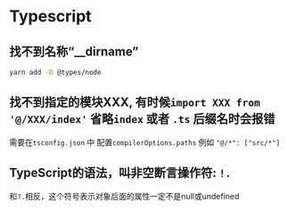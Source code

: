# Typescript

## 找不到名称“__dirname”

``` bash
yarn add -D @types/node
 ```


## 找不到指定的模块XXX, 有时候`import XXX from '@/XXX/index'` 省略`index` 或者 `.ts` 后缀名时会报错

需要在`tsconfig.json` 中 配置`compilerOptions.paths` 例如 `"@/*": ["src/*"]`


## TypeScript的语法，叫非空断言操作符: `!.`

和`?.`相反，这个符号表示对象后面的属性一定不是null或undefined
